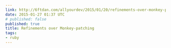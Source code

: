 ```yaml
---
link: http://6ftdan.com/allyourdev/2015/01/20/refinements-over-monkey-patching/
date: 2015-01-27 01:37 UTC
# published: false
published: true
title: Refinements over Monkey-patching
tags:
- ruby
---
```



